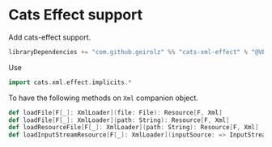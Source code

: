 # Cats Effect support

Add cats-effect support.

```sbt
libraryDependencies += "com.github.geirolz" %% "cats-xml-effect" % "@VERSION@"
```     

Use 
```scala mdoc:nest:to-string
import cats.xml.effect.implicits.*
```

To have the following methods on `Xml` companion object.
```scala
def loadFile[F[_]: XmlLoader](file: File): Resource[F, Xml]
def loadFile[F[_]: XmlLoader](path: String): Resource[F, Xml]
def loadResourceFile[F[_]: XmlLoader](path: String): Resource[F, Xml]
def loadInputStreamResource[F[_]: XmlLoader](inputSource: => InputStream): Resource[F, Xml] 
```
